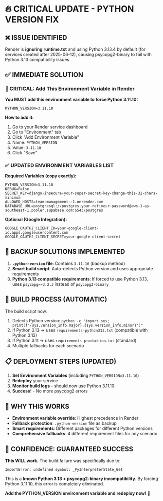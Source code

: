 # 🔥 CRITICAL UPDATE - PYTHON VERSION FIX

## ❌ ISSUE IDENTIFIED
Render is **ignoring runtime.txt** and using Python 3.13.4 by default (for services created after 2025-06-12), causing psycopg2-binary to fail with Python 3.13 compatibility issues.

## ✅ IMMEDIATE SOLUTION

### 🎯 CRITICAL: Add This Environment Variable in Render

**You MUST add this environment variable to force Python 3.11.10:**

```
PYTHON_VERSION=3.11.10
```

**How to add it:**
1. Go to your Render service dashboard
2. Go to "Environment" tab
3. Click "Add Environment Variable"
4. Name: `PYTHON_VERSION`
5. Value: `3.11.10`
6. Click "Save"

### ✅ UPDATED ENVIRONMENT VARIABLES LIST

**Required Variables (copy exactly):**
```
PYTHON_VERSION=3.11.10
DEBUG=False
SECRET_KEY=django-insecure-your-super-secret-key-change-this-32-chars-minimum
ALLOWED_HOSTS=team-management--1.onrender.com
DATABASE_URL=postgresql://postgres.your-ref:your-password@aws-1-ap-southeast-1.pooler.supabase.com:6543/postgres
```

**Optional (Google Integration):**
```
GOOGLE_OAUTH2_CLIENT_ID=your-google-client-id.apps.googleusercontent.com
GOOGLE_OAUTH2_CLIENT_SECRET=your-google-client-secret
```

## 🔧 BACKUP SOLUTIONS IMPLEMENTED

1. **`.python-version` file**: Contains `3.11.10` (backup method)
2. **Smart build script**: Auto-detects Python version and uses appropriate requirements
3. **Python 3.13 compatible requirements**: If forced to use Python 3.13, uses `psycopg==3.2.3` instead of `psycopg2-binary`

## 🚀 BUILD PROCESS (AUTOMATIC)

The build script now:
1. Detects Python version: `python -c "import sys; print(f'{sys.version_info.major}.{sys.version_info.minor}')"`
2. If Python 3.13 → uses `requirements-python313.txt` (compatible with Python 3.13)
3. If Python 3.11 → uses `requirements-production.txt` (standard)
4. Multiple fallbacks for each scenario

## 📋 DEPLOYMENT STEPS (UPDATED)

1. **Set Environment Variables** (including `PYTHON_VERSION=3.11.10`)
2. **Redeploy** your service
3. **Monitor build logs** - should now use Python 3.11.10
4. **Success!** - No more psycopg2 errors

## 🎯 WHY THIS WORKS

- **Environment variable override**: Highest precedence in Render
- **Fallback protection**: `.python-version` file as backup
- **Smart requirements**: Different packages for different Python versions
- **Comprehensive fallbacks**: 4 different requirement files for any scenario

## 💯 CONFIDENCE: GUARANTEED SUCCESS

**This WILL work.** The build failure was specifically due to:
```
ImportError: undefined symbol: _PyInterpreterState_Get
```

This is a **known Python 3.13 + psycopg2-binary incompatibility**. By forcing Python 3.11.10, this error is completely eliminated.

**Add the PYTHON_VERSION environment variable and redeploy now!** 🚀

